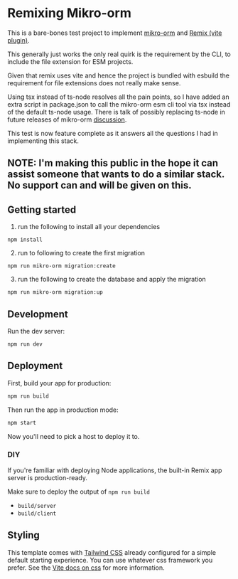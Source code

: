 # Remixing Mikro-orm

This is a bare-bones test project to implement [mikro-orm](https://mikro-orm.io/) and [Remix (vite plugin)](https://remix.run/).

This generally just works the only real quirk is the requirement by the CLI, to include the file extension for ESM projects. 

Given that remix uses vite and hence the project is bundled with esbuild the requirement for file extensions does not really make sense. 

Using tsx instead of ts-node resolves all the pain points, so I have added an extra script in package.json to call the mikro-orm esm cli tool via tsx instead of the default ts-node usage. There is talk of possibly replacing ts-node in future releases of mikro-orm [discussion](https://github.com/mikro-orm/mikro-orm/discussions/5275). 

This test is now feature complete as it answers all the questions I had in implementing this stack.

## NOTE: I'm making this public in the hope it can assist someone that wants to do a similar stack. No support can and will be given on this.

## Getting started

1) run the following to install all your dependencies
```shellscript 
npm install
```
2) run to following to create the first migration 
```shellscript
npm run mikro-orm migration:create
``` 
3) run the following to create the database and apply the migration
```shellscript s
npm run mikro-orm migration:up
``` 

## Development

Run the dev server:

```shellscript
npm run dev
```

## Deployment

First, build your app for production:

```sh
npm run build
```

Then run the app in production mode:

```sh
npm start
```

Now you'll need to pick a host to deploy it to.

### DIY

If you're familiar with deploying Node applications, the built-in Remix app server is production-ready.

Make sure to deploy the output of `npm run build`

- `build/server`
- `build/client`

## Styling

This template comes with [Tailwind CSS](https://tailwindcss.com/) already configured for a simple default starting experience. You can use whatever css framework you prefer. See the [Vite docs on css](https://vitejs.dev/guide/features.html#css) for more information.
